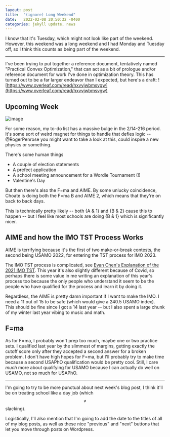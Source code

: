 ```yaml
---
layout: post
title:  "(ignore) Long Weekend"
date:   2022-02-08 20:50:32 -0400
categories: jekyll update, news
---
```

I know that it's Tuesday, which might not look like part of the weekend. However, this weekend was a long weekend and I had Monday and Tuesday off, so I think this counts as being part of the weekend.

----
I've been trying to put together a reference document, tentatively named "Practical Convex Optimization," that can act as a bit of prologue and/or reference document for work I've done in optimization theory. This has turned out to be a far larger endeavor than I expected, but here's a draft: 
![https://www.overleaf.com/read/hxvvjwbmsvgw](https://www.overleaf.com/read/hxvvjwbmsvgw)


## Upcoming Week
![image](assets/214216meme)

For some reason, my to-do list has a massive bulge in the 2/14-216 period. It's some sort of weird magnet for things to handle that defies logic -- @RogerPenrose you might want to take a look at this, could inspire a new physics or something.

There's some human things
- A couple of election statements
- A prefect application
- A school meeting announcement for a Wordle Tournament (!)
- Valentine's Day

But then there's also the F=ma and AIME. By some unlucky coincidence, Choate is doing both the F=ma B and AIME 2, which means that they're on back to back days.

This is technically pretty likely -- both {A & 1} and {B & 2} cause this to happen -- but I feel like most schools are doing {B & 1} which is significantly nicer.


## AIME and how the IMO TST Process Works
AIME is terrifying because it's the first of two make-or-break contests, the second being USAMO 2022, for entering the TST process for IMO 2023. 

The IMO TST process is complicated, see <a href="https://blog.evanchen.cc/2020/11/10/usa-special-team-selection-test-series-for-imo-2021/">Evan Chen's Explanation of the 2021 IMO TST</a>. This year it's also slightly different because of Covid, so perhaps there is some value in me writing an explanation of this year's process too because the only people who understand it seem to be the people who have qualified for the process and learn it by doing it.

Regardless, the AIME is pretty damn important if I want to make the IMO. I need a 11 out of 15 to be safe (which would give a 240.5 USAMO index). This should be fine since I got a 14 last year -- but I also spent a large chunk of my winter last year vibing to music and math.

## F=ma
As for F=ma, I probably won't prep too much, maybe one or two practice sets. I qualified last year by the slimmest of margins, getting exactly the cutoff score only after they accepted a second answer for a broken problem. I don't have high hopes for F=ma, but I'll probably try to make time because a second USAPhO qualification would be pretty cool. Still, I care *much* more about qualifying for USAMO because I can actually do well on USAMO, not so much for USAPhO.

--- 
I'm going to try to be more punctual about next week's blog post, I think it'll be on treating school like a day job (which $$\neq$$ slacking). 

Logistically, I'll also mention that I'm going to add the date to the titles of all of my blog posts, as well as these nice "previous" and "next" buttons that let you move through posts on Wordpress.